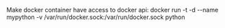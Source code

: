 
Make docker container have access to docker api:
docker run -t -d --name mypython -v /var/run/docker.sock:/var/run/docker.sock python